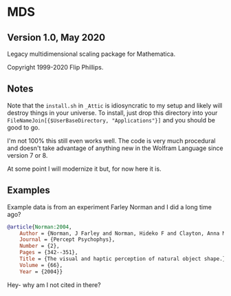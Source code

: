 # MDS

## Version 1.0, May 2020

Legacy multidimensional scaling package for Mathematica.

Copyright 1999-2020 Flip Phillips.

## Notes

Note that the `install.sh` in `_Attic` is idiosyncratic to my setup and likely will destroy things in your universe. To install, just drop this directory into your `FileNameJoin[{$UserBaseDirectory, "Applications"}]` and you should be good to go.

I'm not 100% this still even works well. The code is very much procedural and doesn't take advantage of anything new in the Wolfram Language since version 7 or 8.

At some point I will modernize it but, for now here it is.

## Examples

Example data is from an experiment Farley Norman and I did a long time ago?

```bibtex
@article{Norman:2004,
    Author = {Norman, J Farley and Norman, Hideko F and Clayton, Anna Marie and Lianekhammy, Joann and Zielke, Gina},
    Journal = {Percept Psychophys},
    Number = {2},
    Pages = {342--351},
    Title = {The visual and haptic perception of natural object shape.},
    Volume = {66},
    Year = {2004}}
```

Hey- why am I not cited in there?
